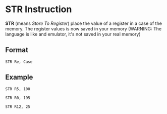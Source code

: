 # STR Instruction

**STR** (means *Store To Register*) place the value of a register in a case of the memory.
The register values is now saved in your memory (WARNING: The language is like and emulator, it's not saved in your real memory)

## Format
``STR Re, Case``

## Example
``STR R5, 100``

``STR R0, 195``

``STR R12, 25``